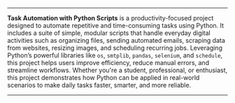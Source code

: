 

---

**Task Automation with Python Scripts** is a productivity-focused project designed to automate repetitive and time-consuming tasks using Python. It includes a suite of simple, modular scripts that handle everyday digital activities such as organizing files, sending automated emails, scraping data from websites, resizing images, and scheduling recurring jobs. Leveraging Python’s powerful libraries like `os`, `smtplib`, `pandas`, `selenium`, and `schedule`, this project helps users improve efficiency, reduce manual errors, and streamline workflows. Whether you're a student, professional, or enthusiast, this project demonstrates how Python can be applied in real-world scenarios to make daily tasks faster, smarter, and more reliable.

---


